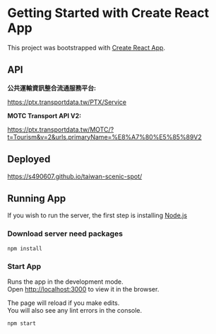 # Getting Started with Create React App

This project was bootstrapped with [Create React App](https://github.com/facebook/create-react-app).

## API
**公共運輸資訊整合流通服務平台:** 

https://ptx.transportdata.tw/PTX/Service

**MOTC Transport API V2:** 

https://ptx.transportdata.tw/MOTC/?t=Tourism&v=2&urls.primaryName=%E8%A7%80%E5%85%89V2

## Deployed
https://s490607.github.io/taiwan-scenic-spot/


## Running App
If you wish to run the server, the first step is installing [Node.js](https://nodejs.org/en/)
### Download server need packages
```
npm install
```

### Start App

Runs the app in the development mode.\
Open [http://localhost:3000](http://localhost:3000) to view it in the browser.

The page will reload if you make edits.\
You will also see any lint errors in the console.
```
npm start
```
